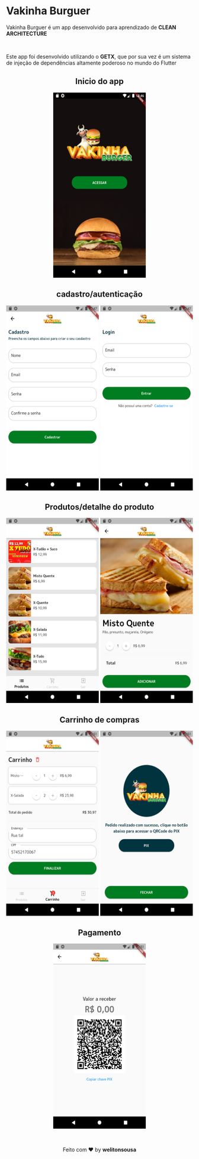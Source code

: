# Vakinha Burguer

Vakinha Burguer é um app desenvolvido para aprendizado de **CLEAN ARCHITECTURE**

<br>

Este app foi desenvolvido utilizando o **GETX**, que por sua vez é um sistema de injeção de dependências altamente poderoso no mundo do Flutter

<h2 align="center">Inicio do app</h2>
<p align="center">
    <img src="./assets/screenshots/splash.png" width="250" height="500"/>
</p>

<h2 align="center">cadastro/autenticação</h2>
<p align="center">
    <img src="./assets/screenshots/register.png" width="250" height="500"/>
    <img src="./assets/screenshots/auth.png" width="250" height="500"/>
</p>

<h2 align="center">Produtos/detalhe do produto</h2>
<p align="center">
    <img src="./assets/screenshots/products.png" width="250" height="500"/>
    <img src="./assets/screenshots/product.png" width="250" height="500"/>
</p>

<h2 align="center">Carrinho de compras</h2>
<p align="center">
    <img src="./assets/screenshots/cart.png" width="250" height="500"/>
    <img src="./assets/screenshots/confirmation.png" width="250" height="500"/>
</p>

<h2 align="center">Pagamento</h2>
<p align="center">
    <img src="./assets/screenshots/pix.png" width="250" height="500"/>
</p>


<br>
<p align="center">
   Feito com ❤️ by <b>welitonsousa</b>
</p>
